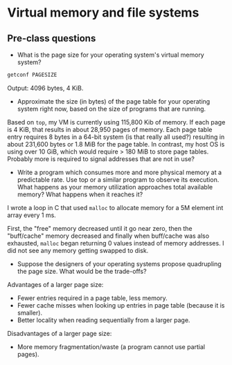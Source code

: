 # Virtual memory and file systems

## Pre-class questions

- What is the page size for your operating system's virtual memory system?

```bash
getconf PAGESIZE
```

Output: 4096 bytes, 4 KiB.

- Approximate the size (in bytes) of the page table for your operating system right now, based on the size of programs that are running.

Based on `top`, my VM is currently using 115,800 Kib of memory. If each page is 4 KiB, that results in about 28,950 pages of memory. Each page table entry requires 8 bytes in a 64-bit system (is that really all used?) resulting in about 231,600 bytes or 1.8 MiB for the page table. In contrast, my host OS is using over 10 GiB, which would require > 180 MiB to store page tables. Probably more is required to signal addresses that are not in use?

- Write a program which consumes more and more physical memory at a predictable rate. Use top or a similar program to observe its execution. What happens as your memory utilization approaches total available memory? What happens when it reaches it?

I wrote a loop in C that used `malloc` to allocate memory for a 5M element int array every 1 ms. 

First, the "free" memory decreased until it go near zero, then the "buff/cache" memory decreased and finally when buff/cache was also exhausted, `malloc` began returning 0 values instead of memory addresses. I did not see any memory getting swapped to disk. 

- Suppose the designers of your operating systems propose quadrupling the page size. What would be the trade-offs?

Advantages of a larger page size:
- Fewer entries required in a page table, less memory.
- Fewer cache misses when looking up entries in page table (because it is smaller).
- Better locality when reading sequentially from a larger page.

Disadvantages of a larger page size:
- More memory fragmentation/waste (a program cannot use partial pages).